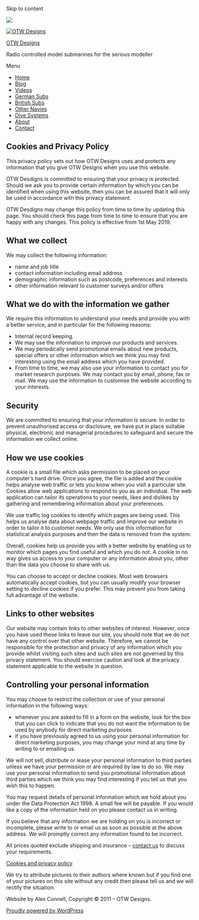 Skip to content

![](/downloaded/images/cropped-home-back.jpg)

[![OTW Designs](/downloaded/images/cropped-fish-1.png)](/)

[OTW Designs](/)

Radio controlled model submarines for the serious modeller

Menu

  * [Home](/)
  * [Blog](/blog/)
  * [Videos](/videos/)
  * [German Subs](/#GermanSubs)
  * [British Subs](/#BritishSubs)
  * [Other Navies](/#OtherNavies)
  * [Dive Systems](/#DiveSystems)
  * [About](/about-2/)
  * [Contact](/contact-us/)

## Cookies and Privacy Policy

This privacy policy sets out how OTW Designs uses and protects any information
that you give OTW Designs when you use this website.

OTW Desdigns is committed to ensuring that your privacy is protected. Should
we ask you to provide certain information by which you can be identified when
using this website, then you can be assured that it will only be used in
accordance with this privacy statement.

OTW Desdigns may change this policy from time to time by updating this page.
You should check this page from time to time to ensure that you are happy with
any changes. This policy is effective from 1st May 2019.

## What we collect

We may collect the following information:

  * name and job title
  * contact information including email address
  * demographic information such as postcode, preferences and interests
  * other information relevant to customer surveys and/or offers

## What we do with the information we gather

We require this information to understand your needs and provide you with a
better service, and in particular for the following reasons:

  * Internal record keeping.
  * We may use the information to improve our products and services.
  * We may periodically send promotional emails about new products, special offers or other information which we think you may find interesting using the email address which you have provided.
  * From time to time, we may also use your information to contact you for market research purposes. We may contact you by email, phone, fax or mail. We may use the information to customise the website according to your interests.

## Security

We are committed to ensuring that your information is secure. In order to
prevent unauthorised access or disclosure, we have put in place suitable
physical, electronic and managerial procedures to safeguard and secure the
information we collect online.

## How we use cookies

A cookie is a small file which asks permission to be placed on your computer’s
hard drive. Once you agree, the file is added and the cookie helps analyse web
traffic or lets you know when you visit a particular site. Cookies allow web
applications to respond to you as an individual. The web application can
tailor its operations to your needs, likes and dislikes by gathering and
remembering information about your preferences.

We use traffic log cookies to identify which pages are being used. This helps
us analyse data about webpage traffic and improve our website in order to
tailor it to customer needs. We only use this information for statistical
analysis purposes and then the data is removed from the system.

Overall, cookies help us provide you with a better website by enabling us to
monitor which pages you find useful and which you do not. A cookie in no way
gives us access to your computer or any information about you, other than the
data you choose to share with us.

You can choose to accept or decline cookies. Most web browsers automatically
accept cookies, but you can usually modify your browser setting to decline
cookies if you prefer. This may prevent you from taking full advantage of the
website.

## Links to other websites

Our website may contain links to other websites of interest. However, once you
have used these links to leave our site, you should note that we do not have
any control over that other website. Therefore, we cannot be responsible for
the protection and privacy of any information which you provide whilst
visiting such sites and such sites are not governed by this privacy statement.
You should exercise caution and look at the privacy statement applicable to
the website in question.

## Controlling your personal information

You may choose to restrict the collection or use of your personal information
in the following ways:

  * whenever you are asked to fill in a form on the website, look for the box that you can click to indicate that you do not want the information to be used by anybody for direct marketing purposes
  * if you have previously agreed to us using your personal information for direct marketing purposes, you may change your mind at any time by writing to or emailing us.

We will not sell, distribute or lease your personal information to third
parties unless we have your permission or are required by law to do so. We may
use your personal information to send you promotional information about third
parties which we think you may find interesting if you tell us that you wish
this to happen.

You may request details of personal information which we hold about you under
the Data Protection Act 1998. A small fee will be payable. If you would like a
copy of the information held on you please contact us in writing.

If you believe that any information we are holding on you is incorrect or
incomplete, please write to or email us as soon as possible at the above
address. We will promptly correct any information found to be incorrect.

All prices quoted exclude shipping and insurance – [contact us](/contact-us/) to discuss your requirements.

[Cookies and privacy policy](/cookies-privacy-policy/)

We try to attribute pictures to their authors where known but if you find one
of your pictures on this site without any credit then please tell us and we
will rectify the situation.

Website by Alex Connell, Copyright © 2011 – OTW Designs.

[ Proudly powered by WordPress ](https://en-gb.wordpress.org/)

